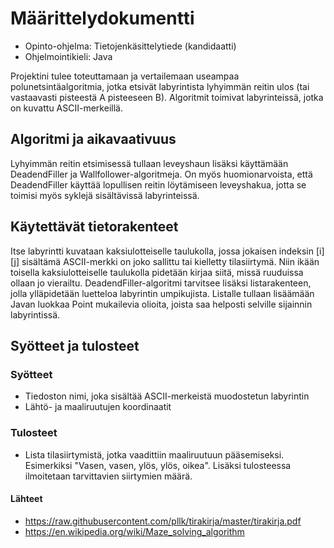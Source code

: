 # **Määrittelydokumentti**

- Opinto-ohjelma: Tietojenkäsittelytiede (kandidaatti)
- Ohjelmointikieli: Java

Projektini tulee toteuttamaan ja vertailemaan useampaa polunetsintäalgoritmia, jotka etsivät labyrintista lyhyimmän reitin ulos (tai vastaavasti pisteestä A pisteeseen B). Algoritmit toimivat labyrinteissä, jotka on kuvattu ASCII-merkeillä.

## **Algoritmi ja aikavaativuus**

Lyhyimmän reitin etsimisessä tullaan leveyshaun lisäksi käyttämään DeadendFiller ja Wallfollower-algoritmeja. On myös huomionarvoista, että DeadendFiller käyttää lopullisen reitin löytämiseen leveyshakua, jotta se toimisi myös syklejä sisältävissä labyrinteissä.

## **Käytettävät tietorakenteet**

Itse labyrintti kuvataan kaksiulotteiselle taulukolla, jossa jokaisen indeksin [i][j] sisältämä ASCII-merkki on joko sallittu tai kielletty tilasiirtymä. Niin ikään toisella kaksiulotteiselle taulukolla pidetään kirjaa siitä, missä ruuduissa ollaan jo vierailtu. DeadendFiller-algoritmi tarvitsee lisäksi listarakenteen, jolla ylläpidetään luetteloa labyrintin umpikujista. Listalle tullaan lisäämään Javan luokkaa Point mukailevia olioita, joista saa helposti selville sijainnin labyrintissä.

## **Syötteet ja tulosteet**

### **Syötteet**

- Tiedoston nimi, joka sisältää ASCII-merkeistä muodostetun labyrintin
- Lähtö- ja maaliruutujen koordinaatit

### **Tulosteet**

- Lista tilasiirtymistä, jotka vaadittiin maaliruutuun pääsemiseksi. Esimerkiksi "Vasen, vasen, ylös, ylös, oikea". Lisäksi tulosteessa ilmoitetaan tarvittavien siirtymien määrä.

#### **Lähteet**

- https://raw.githubusercontent.com/pllk/tirakirja/master/tirakirja.pdf
- https://en.wikipedia.org/wiki/Maze_solving_algorithm




